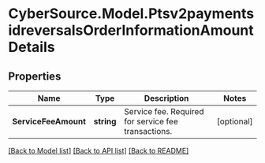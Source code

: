 # CyberSource.Model.Ptsv2paymentsidreversalsOrderInformationAmountDetails
## Properties

Name | Type | Description | Notes
------------ | ------------- | ------------- | -------------
**ServiceFeeAmount** | **string** | Service fee. Required for service fee transactions.  | [optional] 

[[Back to Model list]](../README.md#documentation-for-models) [[Back to API list]](../README.md#documentation-for-api-endpoints) [[Back to README]](../README.md)

